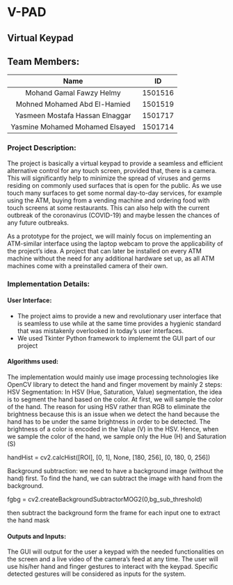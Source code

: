 # V-PAD
## Virtual Keypad

## Team Members:
| Name                            | ID          |
| :----:                          |    :----:   |
| Mohand Gamal Fawzy Helmy        | 1501516     |
| Mohned Mohamed Abd El-Hamied    | 1501519     |
| Yasmeen Mostafa Hassan Elnaggar | 1501717     |
| Yasmine Mohamed Mohamed Elsayed | 1501714     |


### Project Description:
The project is basically a virtual keypad to provide a seamless and efficient alternative control for any touch screen, provided that, there is a camera. This will significantly help to minimize the spread of viruses and germs residing on commonly used surfaces that is open for the public. As we use touch many surfaces to get some normal day-to-day services, for example using the ATM, buying from a vending machine and ordering food with touch screens at some restaurants. This can also help with the current outbreak of the coronavirus (COVID-19) and maybe lessen the chances of any future outbreaks.  
 
As a prototype for the project, we will mainly focus on implementing an ATM-similar interface using the laptop webcam to prove the applicability of the project’s idea. A project that can later be installed on every ATM machine without the need for any additional hardware set up, as all ATM machines come with a preinstalled camera of their own.

### Implementation Details: 
#### User Interface: 
- The project aims to provide a new and revolutionary user interface that is seamless to use while at the same time provides a hygienic standard that was mistakenly overlooked in today’s user interfaces.
- We used Tkinter Python framework to implememt the GUI part of our project
#### Algorithms used:
The implementation would mainly use image processing technologies like OpenCV library to detect the hand and finger movement by mainly 2 steps:
HSV Segmentation: 
 In HSV (Hue, Saturation, Value) segmentation, the idea is to segment the hand based on the color. At first, we will sample the color of the hand. The reason for using HSV rather than RGB to eliminate the brightness because this is an issue when we detect the hand because the hand has to be under the same brightness in order to be detected. The brightness of a color is encoded in the Value (V) in the HSV. Hence, when we sample the color of the hand, we sample only the Hue (H) and Saturation (S)
 
handHist = cv2.calcHist([ROI], [0, 1], None, [180, 256], [0, 180, 0, 256])
  
Background subtraction:
we need to have a background image (without the hand) first. To find the hand, we can subtract the image with hand from the background.

fgbg = cv2.createBackgroundSubtractorMOG2(0,bg_sub_threshold)

then subtract the background form the frame for each input one to extract the hand mask
#### Outputs and Inputs: 
The GUI will output for the user a keypad with the needed functionalities on the screen and a live video of the camera’s feed at any time. The user will use his/her hand and finger gestures to interact with the keypad. Specific detected gestures will be considered as inputs for the system. 
